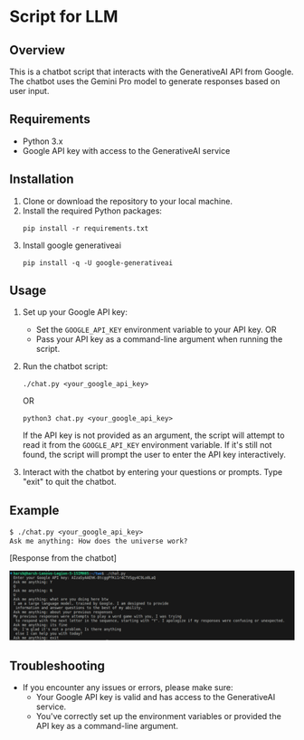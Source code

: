# Script for LLM

## Overview
This is a chatbot script that interacts with the GenerativeAI API from Google. The chatbot uses the Gemini Pro model to generate responses based on user input.

## Requirements
- Python 3.x
- Google API key with access to the GenerativeAI service

## Installation
1. Clone or download the repository to your local machine.
2. Install the required Python packages:
   ```
   pip install -r requirements.txt
   ```
3. Install google generativeai
    ```
    pip install -q -U google-generativeai
    ```

## Usage
1. Set up your Google API key:
   - Set the `GOOGLE_API_KEY` environment variable to your API key.
   OR
   - Pass your API key as a command-line argument when running the script.

2. Run the chatbot script:
   ```
   ./chat.py <your_google_api_key>
   ```
   OR
   ```
   python3 chat.py <your_google_api_key>
   ```
   If the API key is not provided as an argument, the script will attempt to read it from the `GOOGLE_API_KEY` environment variable. If it's still not found, the script will prompt the user to enter the API key interactively.

3. Interact with the chatbot by entering your questions or prompts. Type "exit" to quit the chatbot.

## Example
```
$ ./chat.py <your_google_api_key>
Ask me anything: How does the universe work?
```
[Response from the chatbot]

![screenshot](Screenshot.png)


## Troubleshooting
- If you encounter any issues or errors, please make sure:
  - Your Google API key is valid and has access to the GenerativeAI service.
  - You've correctly set up the environment variables or provided the API key as a command-line argument.

